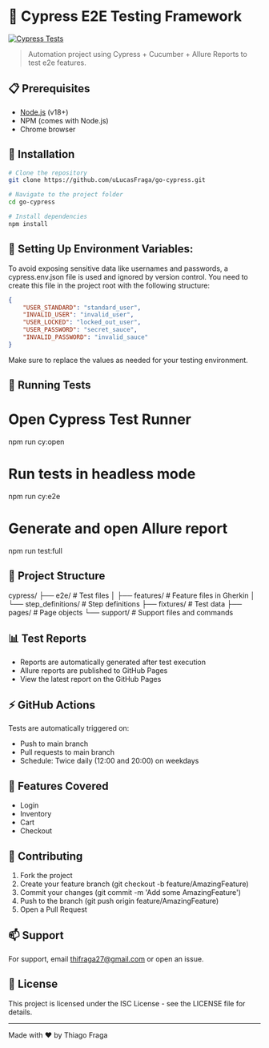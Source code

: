 # 🚀 Cypress E2E Testing Framework

[![Cypress Tests](https://github.com/uLucasFraga/go-cypress/actions/workflows/ci.yml/badge.svg?branch=main)](https://github.com/uLucasFraga/go-cypress/actions/workflows/ci.yml)

> Automation project using Cypress + Cucumber + Allure Reports to test e2e features.

## 📋 Prerequisites

- [Node.js](https://nodejs.org/) (v18+)
- NPM (comes with Node.js)
- Chrome browser

## 🔧 Installation

```bash
# Clone the repository
git clone https://github.com/uLucasFraga/go-cypress.git

# Navigate to the project folder
cd go-cypress

# Install dependencies
npm install
```

## 🔑 Setting Up Environment Variables:

To avoid exposing sensitive data like usernames and passwords, a cypress.env.json file is used and ignored by version control. You need to create this file in the project root with the following structure:

```json
{
    "USER_STANDARD": "standard_user",
    "INVALID_USER": "invalid_user",
    "USER_LOCKED": "locked_out_user",
    "USER_PASSWORD": "secret_sauce",
    "INVALID_PASSWORD": "invalid_sauce"
}
```

Make sure to replace the values as needed for your testing environment.

## 🎯 Running Tests

# Open Cypress Test Runner
npm run cy:open

# Run tests in headless mode
npm run cy:e2e

# Generate and open Allure report
npm run test:full

## 📁 Project Structure

cypress/
├── e2e/               # Test files
│   ├── features/      # Feature files in Gherkin
│   └── step_definitions/  # Step definitions
├── fixtures/          # Test data
├── pages/            # Page objects
└── support/          # Support files and commands

## 📊 Test Reports

- Reports are automatically generated after test execution
- Allure reports are published to GitHub Pages
- View the latest report on the GitHub Pages

## ⚡ GitHub Actions

Tests are automatically triggered on:

- Push to main branch
- Pull requests to main branch
- Schedule: Twice daily (12:00 and 20:00) on weekdays

## 📝 Features Covered
 - Login
 - Inventory
 - Cart
 - Checkout

## 🤝 Contributing

1. Fork the project
2. Create your feature branch (git checkout -b feature/AmazingFeature)
3. Commit your changes (git commit -m 'Add some AmazingFeature')
4. Push to the branch (git push origin feature/AmazingFeature)
5. Open a Pull Request

## 📫 Support

For support, email thifraga27@gmail.com or open an issue.

## 📜 License

This project is licensed under the ISC License - see the LICENSE file for details.

--- 

Made with ❤️ by Thiago Fraga
